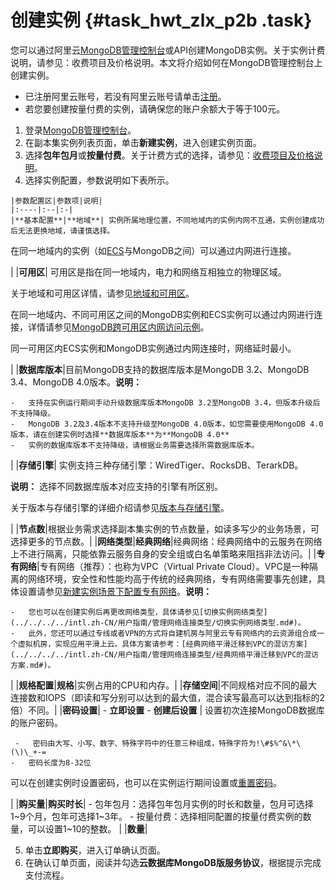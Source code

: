 # 创建实例 {#task_hwt_zlx_p2b .task}

您可以通过阿里云[MongoDB管理控制台](https://mongodb.console.aliyun.com/)或API创建MongoDB实例。关于实例计费说明，请参见：收费项目及价格说明。本文将介绍如何在MongoDB管理控制台上创建实例。

-   已注册阿里云账号，若没有阿里云账号请单击[注册](https://account.aliyun.com/register/register.htm)。
-   若您要创建按量付费的实例，请确保您的账户余额大于等于100元。

1.   登录[MongoDB管理控制台](https://mongodb.console.aliyun.com/#/mongodb/list)。 
2.   在副本集实例列表页面，单击**新建实例**，进入创建实例页面。 
3.  选择**包年包月**或**按量付费**。关于计费方式的选择，请参见：[收费项目及价格说明](../../../../intl.zh-CN/产品定价/收费项目及价格说明.md#)。 
4.   选择实例配置，参数说明如下表所示。 

    |参数配置区|参数项|说明|
    |:----|:--|:-|
    |**基本配置**|**地域**| 实例所属地理位置，不同地域内的实例内网不互通，实例创建成功后无法更换地域，请谨慎选择。

 在同一地域内的实例（如[ECS](https://www.alibabacloud.com/help/zh/doc-detail/25367.htm)与MongoDB之间）可以通过内网进行连接。

 |
    |**可用区**| 可用区是指在同一地域内，电力和网络互相独立的物理区域。

 关于地域和可用区详情，请参见[地域和可用区](https://www.alibabacloud.com/help/zh/doc-detail/40654.htm)。

 在同一地域内、不同可用区之间的MongoDB实例和ECS实例可以通过内网进行连接，详情请参见[MongoDB跨可用区内网访问示例](https://www.alibabacloud.com/help/zh/doc-detail/57139.htm)。

 同一可用区内ECS实例和MongoDB实例通过内网连接时，网络延时最小。

 |
    |**数据库版本**|目前MongoDB支持的数据库版本是MongoDB 3.2、MongoDB 3.4、MongoDB 4.0版本。**说明：** 

    -   支持在实例运行期间手动升级数据库版本MongoDB 3.2至MongoDB 3.4，但版本升级后不支持降级。
    -   MongoDB 3.2及3.4版本不支持升级至MongoDB 4.0版本，如您需要使用MongoDB 4.0版本，请在创建实例时选择**数据库版本**为**MongoDB 4.0**
    -   实例的数据库版本不支持降级，请根据业务需要选择所需数据库版本。
|
    |**存储引擎**| 实例支持三种存储引擎：WiredTiger、RocksDB、TerarkDB。

**说明：** 选择不同数据库版本对应支持的引擎有所区别。

 关于版本与存储引擎的详细介绍请参见[版本与存储引擎](../../../../intl.zh-CN/产品简介/版本及存储引擎.md#)。

 |
    |**节点数**|根据业务需求选择副本集实例的节点数量，如读多写少的业务场景，可选择更多的节点数。|
    |**网络类型**|**经典网络**|经典网络：经典网络中的云服务在网络上不进行隔离，只能依靠云服务自身的安全组或白名单策略来阻挡非法访问。|
    |**专有网络**|专有网络（推荐）：也称为VPC（Virtual Private Cloud）。VPC是一种隔离的网络环境，安全性和性能均高于传统的经典网络，专有网络需要事先创建，具体设置请参见[新建实例场景下配置专有网络](../../../../intl.zh-CN/用户指南/管理网络连接类型/新建实例场景下配置专有网络.md#)。**说明：** 

    -   您也可以在创建实例后再更改网络类型，具体请参见[切换实例网络类型](../../../../intl.zh-CN/用户指南/管理网络连接类型/切换实例网络类型.md#)。
    -   此外，您还可以通过专线或者VPN的方式将自建机房与阿里云专有网络内的云资源组合成一个虚拟机房，实现应用平滑上云。具体方案请参考：[经典网络平滑迁移到VPC的混访方案](../../../../intl.zh-CN/用户指南/管理网络连接类型/经典网络平滑迁移到VPC的混访方案.md#)。
|
    |**规格配置**|**规格**|实例占用的CPU和内存。|
    |**存储空间**|不同规格对应不同的最大连接数和IOPS（即读和写分别可以达到的最大值，混合读写最高可以达到指标的2倍）不同。|
    |**密码设置**|     -   **立即设置**
    -   **创建后设置**
 | 设置初次连接MongoDB数据库的账户密码。

     -   密码由大写、小写、数字、特殊字符中的任意三种组成，特殊字符为!\#$%^&\*\(\)\_+-=
    -   密码长度为8-32位
 可以在创建实例时设置密码，也可以在实例运行期间设置或[重置密码](intl.zh-CN/副本集快速入门/设置密码.md#)。

 |
    |**购买量**|**购买时长**|     -   包年包月：选择包年包月实例的时长和数量，包月可选择1~9个月，包年可选择1~3年。
    -   按量付费：选择相同配置的按量付费实例的数量，可以设置1~10的整数。
 |
    |**数量**|

5.   单击**立即购买**，进入订单确认页面。 
6.   在确认订单页面，阅读并勾选**云数据库MongoDB版服务协议**，根据提示完成支付流程。 

